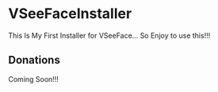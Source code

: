 # VSeeFaceInstaller
This Is My First Installer for VSeeFace... So Enjoy to use this!!!

## Donations
Coming Soon!!!
